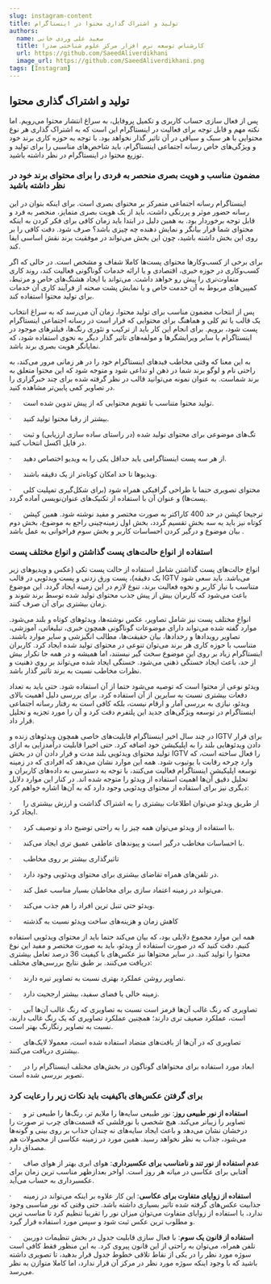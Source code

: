 ```yaml
---
slug: instagram-content
title: تولید و اشتراک گذاری محتوا در اینستاگرام
authors:
  name: سعید علی وردی خانی
  title: کارشناس توسعه نرم افزار مرکز علوم شناختی صدرا
  url: https://github.com/SaeedAliverdikhani 
  image_url: https://github.com/SaeedAliverdikhani.png
tags: [Instagram]
---
```


## تولید و اشتراک گذاری محتوا

پس از فعال سازی حساب کاربری و تکمیل پروفایل، به سراغ انتشار محتوا می‌رویم. اما نکته مهم و قابل توجه برای فعالیت در اینستاگرام این است که به اشتراک گذاری هر نوع محتوایی با هر سبک و سیاقی در آن تاثیر گذار نخواهد بود. با توجه به حوزه کاری برند خود و ویژگی‌های خاص رسانه اجتماعی اینستاگرام، باید شاخص‌های مناسبی را برای تولید و توزیع محتوا در اینستاگرام در نظر داشته باشید.

### مضمون مناسب و هویت بصری منحصر به فردی را برای محتوای برند خود در نظر داشته باشید

اینستاگرام رسانه اجتماعی متمرکز بر محتوای بصری است. برای اینکه بتوان در این رسانه حضور موثر و پررنگی داشت، باید از یک هویت بصری متمایز، منحصر به فرد و قابل توجه برخوردار بود. به همین دلیل در ابتدا باید زمان کافی برای فکر کردن به اینکه محتوای شما قرار بیانگر و نمایش دهنده چه چیزی باشد؟ صرف شود. دقت کافی را بر روی این بخش داشته باشید، چون این بخش می‌تواند در موفقیت برند نقش اساسی ایفا کند.

برای برخی از کسب‌وکار‌ها محتوای پست‌ها کاملا شفاف و مشخص است. در حالی که اگر کسب‌وکاری در حوزه خبری، اقتصادی و یا ارائه خدمات گوناگونی فعالیت کند، روند کاری متفاوت‌تری را پیش رو خواهد داشت. می‌تواند با ایجاد هشتگ‌های خاص و مرتبط، کمپین‌های مربوط به آن خدمت خاص و یا نمایش پشت صحنه از فرآیند کاری آن خدمات برای تولید محتوا استفاده کند.

پس از انتخاب مضمون مناسب برای تولید محتوا، زمان آن می‌رسد که به سراغ انتخاب یک قالب یا تم کلی و هماهنگ برای محتوایی که قرار است در رسانه اجتماعی اینستاگرام پست شود، برویم. برای انجام این کار باید از ترکیب و تئوری رنگ‌ها، فیلتر‌های موجود در اینستاگرام یا سایر ویرایشگر‌ها و مولفه‌های تاثیر گذار دیگر به نحوی استفاده شود، که نمایانگر هویت بصری برند باشد.

به این معنا که وقتی مخاطب فید‌های اینستاگرام خود را در هر زمانی مرور می‌کند، به راحتی نام و لوگو برند شما در ذهن او تداعی شود و متوجه شود که این محتوا متعلق به برند شماست. به عنوان نمونه می‌توانید قالب در نظر گرفته شده برای چند خبرگزاری را در تصاویر کمی پایین‌تر مشاهده کنید.

·      تولید محتوا متناسب با تقویم محتوایی که از پیش تدوین شده است.

·      بیشتر از رقبا محتوا تولید کنید.

·      تگ‌های موضوعی برای محتوای تولید شده (در راستای ساده سازی ارزیابی) و ثبت در فایل اکسل انتخاب کنید.

·      از هر سه پست اینستاگرامی باید حداقل یکی را به ویدیو اختصاص دهید.

·      ویدیوها تا حد امکان کوتاه‌تر از یک دقیقه باشند.

·      محتوای تصویری حتما با طراحی گرافیکی همراه شود (برای شکل‌گیری تمپلیت کلی پست‌ها) و عنوان آن با استفاده از تکنیک‌های عنوان‌نویسی آماده گردد.

·      ترجیحا کپشن در حد 400 کاراکتر به صورت مختصر و مفید نوشته شود. همین کپشن کوتاه نیز باید به سه بخش تقسیم گردد، بخش اول زمینه‌چینی راجع به موضوع، بخش دوم بیان موضوع و درگیر کردن احساسات کاربر و بخش سوم فراخوانی به عمل باشد .

### استفاده از انواع حالت‌های پست گذاشتن و انواع مختلف پست 

انواع حالت‌های پست گذاشتن شامل استفاده از حالت پست تکی (عکس و ویدیوهای زیر یک دقیقه)، پست ورق زدنی و پست ویدئویی در قالب IGTV می‌باشد. باید سعی شود متناسب با نیاز کاربر و نحوه فعالیت برند، تنوع لازم در این زمینه ایجاد گردد. این موضوع باعث می‌شود که کاربران بیش از پیش جذب محتوای تولید شده توسط برند شوند و زمان بیشتری برای آن صرف کنند.

انواع مختلف پست نیز شامل تصاویر، عکس نوشته‌ها، ویدئو‌های کوتاه و بلند می‌شود. موارد گفته شده می‌تواند دارای موضوعات گوناگونی همچون خبری، تبلیغاتی، آموزشی، تصاویر رویدادها و رخدادها، بیان حقیقت‌ها، مطالب انگیزشی و سایر موارد باشند. متناسب با حوزه کاری هر برند می‌توان تنوعی در محتوای تولید شده ایجاد کرد. کاربران اینستاگرام زیاد بر روی این موضوع سخت گیر نیستند، اما همیشه و در همه جا تکرار بیش از حد، باعث ایجاد خستگی ذهنی می‌شود. خستگی ایجاد شده می‌تواند بر روی ذهنیت و نظرات مخاطب نسبت به برند تاثیر گذار باشد.

ویدئو نوعی از محتوا است که توصیه می‌شود حتما از آن استفاده شود. حتی باید به تعداد دفعات بیشتری نسبت به سایرین از آن استفاده کرد. برای بررسی دلیل اهمیت بالای ویدئو، نیازی به بررسی آمار و ارقام نیست، بلکه کافی است به رفتار رسانه اجتماعی اینستاگرام در توسعه ویژگی‌های جدید این پلتفرم دقت کرد و آن را مورد تجزیه و تحلیل قرار داد.

در چند سال اخیر اینستاگرام قابلیت‌های خاصی همچون ویدئو‌های زنده و IGTV برای قرار دادن ویدئو‌هایی بلند را به اپلیکیشن خود اضافه کرد. حتی اخیرا قابلیت درآمدزایی به ازای تولید محتوای ویدئویی بلند مدت و قرار دادن آن در بخش IGTV را فعال ساخته است، که وارد چرخه رقابت با یوتیوب شود. همه این موارد نشان می‌دهد که افرادی که در زمینه توسعه اپلیکیشن اینستاگرام فعالیت می‌کنند، با توجه به دسترسی به داده‌های کاربران و تحلیل دقیق آن‌ها اهمیت استفاده از ویدئو را متوجه شده اند. در کنار این موارد دلایل دیگری نیز برای استفاده از محتوای ویدئویی وجود دارد که به آن‌ها اشاره خواهم کرد:

·      از طریق ویدئو می‌توان اطلاعات بیشتری را به اشتراک گذاشت و ارزش بیشتری را ایجاد کرد.

·      با استفاده از ویدئو می‌توان همه چیز را به راحتی توضیح داد و توصیف کرد.

·      با احساسات مخاطب درگیر است و پیوند‌های عاطفی عمیق تری ایجاد می‌کند.

·      تاثیرگذاری بیشتر بر روی مخاطب

·      در تلفن‌های همراه تقاضای بیشتری برای محتوای ویدئویی وجود دارد.

·      می‌تواند در زمینه اعتماد سازی برای مخاطبان بسیار مناسب عمل کند.

·      ویدئو حتی تنبل ترین افراد را هم جذب می‌کند.

·      کاهش زمان و هزینه‌های ساخت ویدئو نسبت به گذشته

همه این موارد مجموع دلایلی بود، که بیان می‌کند حتما باید از محتوای ویدئویی استفاده کنیم. دقت کنید که در صورت استفاده از ویدئو، باید به صورت مختصر و مفید این نوع محتوا را تولید کنید. در سایر محتوا‌ها نیز عکس‌های با کیفیت 36 درصد تعامل بیشتری دریافت می‌کنند. بر طبق نتایج بررسی‌های مختلف:

·      تصاویر روشن عملکرد بهتری نسبت به تصاویر تیره دارند.

·      زمینه خالی یا فضای سفید، بیشتر ارجحیت دارد.

·      تصاویری که رنگ غالب آن‌ها قرمز است نسبت به تصاویری که رنگ غالب آن‌ها آبی است، عملکرد ضعیف تری دارند؛ همچنین عملکرد تصاویری که یک رنگ غالب دارند، نسبت به تصاویر رنگارنگ بهتر است.

·      تصاویری که در آن‌ها از بافت‌های متضاد استفاده شده است، معمولا لایک‌های بیشتری دریافت می‌کنند.

·      ابعاد مورد استفاده برای محتواهای گوناگون در بخش‌های مختلف اینستاگرام را در تصویر بررسی شده است.

### برای گرفتن عکس‌های باکیفیت باید نکات زیر را رعایت کرد

·      **استفاده از نور طبیعی روز**: نور طبیعی سایه‌ها را ملایم تر، رنگ‌ها را طبیعی تر و تصاویر را زیباتر می‌کند. هیچ شخصی با نورفلشی که قسمت‌های چرب تر صورت را درخشان نشان می‌دهد و باعث ایجاد سایه‌های نه چندان جذاب بر روی بینی و گونه‌ها می‌شود، جذاب به نظر نخواهد رسید. همین مورد در زمینه عکاسی از محصولات هم مصداق دارد.

·      **عدم استفاده از نور تند و نامناسب برای عکسبرداری**: هوای ابری بهتر از هوای صاف آفتابی برای عکاسی در میانه هر روز است. اواخر بعدازظهر مناسب ترین زمان برای عکسبرداری به حساب می‌آید.

·      **استفاده از زوایای متفاوت برای عکاسی**: این کار علاوه بر اینکه می‌تواند در زمینه جذابیت عکس‌های گرفته شده تاثیر بسیاری داشته باشد. حتی وقتی که نور مناسبی وجود ندارد، با استفاده از زوایای متفاوت می‌توان میزان نور را تقریبا تنظیم کرد تا مناسب ترین و مطلوب ترین عکس ثبت شود و سپس مورد استفاده قرار گیرد.

·      **استفاده از قانون یک سوم**: با فعال سازی قابلیت جدول در بخش تنظیمات دوربین تلفن همراه، می‌توان به راحتی از این قانون پیروی کرد. به این منظور فقط کافی است سوژه مورد نظر را در یکی از نقاط تلاقی خطوط جدول قرار بدهید، تا تصویری داشته باشید که با وجود اینکه سوژه مورد نظر در مرکز آن قرار ندارد، اما کاملا متوازن به نظر می‌رسد.
